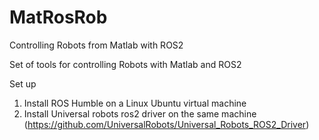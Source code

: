 # MatRosRob
Controlling Robots from Matlab with ROS2

Set of tools for controlling Robots with Matlab and ROS2

Set up
1. Install ROS Humble on a Linux Ubuntu virtual machine
2. Install Universal robots ros2 driver on the same machine (https://github.com/UniversalRobots/Universal_Robots_ROS2_Driver)

